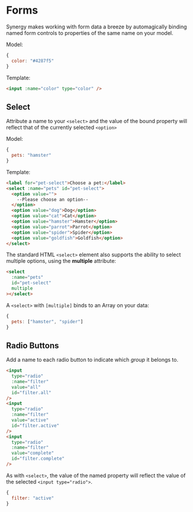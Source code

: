 # Forms

Synergy makes working with form data a breeze by automagically binding named form controls to properties of the same name on your model.

Model:

```js
{
  color: "#4287f5"
}
```

Template:

```html
<input :name="color" type="color" />
```

## Select

Attribute a name to your `<select>` and the value
of the bound property will reflect that of the
currently selected `<option>`

Model:

```js
{
  pets: "hamster"
}
```

Template:

```html
<label for="pet-select">Choose a pet:</label>
<select :name="pets" id="pet-select">
  <option value="">
    --Please choose an option--
  </option>
  <option value="dog">Dog</option>
  <option value="cat">Cat</option>
  <option value="hamster">Hamster</option>
  <option value="parrot">Parrot</option>
  <option value="spider">Spider</option>
  <option value="goldfish">Goldfish</option>
</select>
```

The standard HTML `<select>` element also supports
the ability to select multiple options, using the
**multiple** attribute:

```html
<select
  :name="pets"
  id="pet-select"
  multiple
></select>
```

A `<select>` with `[multiple]` binds to an Array
on your data:

```js
{
  pets: ["hamster", "spider"]
}
```

## Radio Buttons

Add a name to each radio button to indicate which
_group_ it belongs to.

```html
<input
  type="radio"
  :name="filter"
  value="all"
  id="filter.all"
/>
<input
  type="radio"
  :name="filter"
  value="active"
  id="filter.active"
/>
<input
  type="radio"
  :name="filter"
  value="complete"
  id="filter.complete"
/>
```

As with `<select>`, the value of the named
property will reflect the value of the selected
`<input type="radio">`.

```js
{
  filter: "active"
}
```
